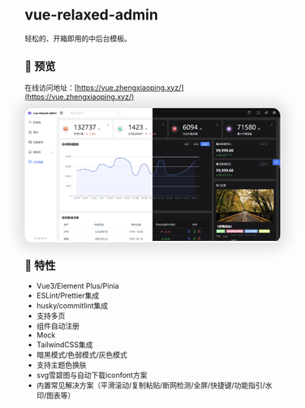 # vue-relaxed-admin

轻松的、开箱即用的中后台模板。


## 🍧 预览

在线访问地址：[https://vue.zhengxiaoping.xyz/](https://vue.zhengxiaoping.xyz/)

<!-- ![](./images/preview.png) -->

<div style="display: flex; border-radius: 15px; overflow: hidden; box-shadow: 0 0 25px 15px rgba(0, 0, 0, .1);">
  <div>
    <img src="./images/light.png">
  </div>
  <div>
    <img src="./images/dark.png">
  </div>
</div>

## 🚀 特性

- Vue3/Element Plus/Pinia
- ESLint/Prettier集成
- husky/commitlint集成
- 支持多页
- 组件自动注册
- Mock
- TailwindCSS集成
- 暗黑模式/色弱模式/灰色模式
- 支持主题色换肤
- svg雪碧图与自动下载iconfont方案
- 内置常见解决方案（平滑滚动/复制粘贴/断网检测/全屏/快捷键/功能指引/水印/图表等）
